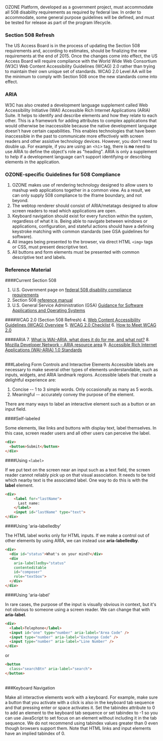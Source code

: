 
OZONE Platform, developed as a government project, must accommodate all 508 disability requirements as required by federal law. In order to accommodate, some general purpose guidelines will be defined, and must be tested for release as part of the program lifecycle.

### Section 508 Refresh

The US Access Board is in the process of updating the Section 508 requirements and, according to estimates, should be finalizing the new requirements at the end of 2015. Once the changes come into effect, the US Access Board will require compliance with the World Wide Web Consortium (W3C) Web Content Accessibility Guidelines (WCAG) 2.0 rather than trying to maintain their own unique set of standards. WCAG 2.0 Level AA will be the minimum to comply with Section 508 once the new standards come into effect.

### ARIA

W3C has also created a development language supplement called Web Accessibility Initiative (WAI) Accessible Rich Internet Applications (ARIA) Suite. It helps to identify and describe elements and how they relate to each other. This is a framework for adding attributes to complex applications that would otherwise be inaccessible because the native development language doesn't have certain capabilities. This enables technologies that have been inaccessible in the past to communicate more effectively with screen readers and other assistive technology devices. However, you don't need to double up. For example, if you are using an <`h1`> tag, there is **no** need to use ARIA to define the object's role as "heading". ARIA is only a supplement to help if a development language can't support identifying or describing elements in the application.

### OZONE-specific Guidelines for 508 Compliance
1. OZONE makes use of rendering technology designed to allow users to mashup web applications together in a common view. As a result, we can only supply 508 compliance to the iframe boundary, and not beyond.
2. The webtop renderer should consist of ARIA/metatags designed to allow screen readers to read which applications are open.
3. Keyboard navigation should exist for every function within the system, regardless of what it is. Being able to navigate between windows or applications, configuration, and stateful actions should have a defining keystroke matching with common standards (see GSA guidelines for software).
4. All images being presented to the browser, via direct HTML ```<img>``` tags or CSS, must present descriptive text.
5. All buttons and form elements must be presented with common descriptive text and labels.

### Reference Material
####Current Section 508
1. U.S. Government page on [federal 508 disability compliance requirements](https://www.section508.gov/)
2. Section 508 [reference manual](https://www.section508.gov/archive-section508-reference)
3. U.S. General Service Administration (GSA) [Guidance for Software Applications and Operating Systems](http://www.gsa.gov/graphics/staffoffices/508softwareandos.doc)

####WCAG 2.0 (Section 508 Refresh)
4. [Web Content Accessibility Guidelines (WCAG) Overview](http://www.w3.org/WAI/intro/wcag "Web Content Accessibility Guidelines Overview")
5. [WCAG 2.0 Checklist](http://www.w3.org/TR/2006/WD-WCAG20-20060427/appendixB.html "WCAG 2.0 Checklist")
6. [How to Meet WCAG 2.0](http://www.w3.org/WAI/WCAG20/quickref/ "How to Meet WCAG 2.0")

####ARIA
7. [What is WAI-ARIA, what does it do for me, and what not?](http://www.marcozehe.de/2014/03/27/what-is-wai-aria-what-does-it-do-for-me-and-what-not/ "What is WAI-ARIA, what does it do for me, and what not?")
8. [Mozilla Developer Network – ARIA resource area](https://developer.mozilla.org/en-US/docs/Web/Accessibility/ARIA "Mozilla Developer Network – ARIA resource area")
9. [Accessible Rich Internet Applications (WAI-ARIA) 1.0 Standards](http://www.w3.org/WAI/PF/aria/ "	Accessible Rich Internet Applications 1.0")

<br>
###Labeling Form Controls and Interactive Elements
Accessible labels are necessary to make several other types of elements understandable, such as inputs, widgets, and ARIA landmark regions. Accessible labels that create a delightful experience are:

1. Concise -- 1 to 3 simple words. Only occasionally as many as 5 words.
2. Meaningful -- accurately convey the purpose of the element.

There are many ways to label an interactive element such as a button or an input field.

####Self-labeled

Some elements, like links and buttons with display text, label themselves. In this case, screen reader users and all other users can perceive the label.
```HTML
<div>
  <button>Submit</button>
</div>
```

####Using `<label>`

If we put text on the screen near an input such as a text field, the screen reader cannot reliably pick up on that visual association. It needs to be told which nearby text is the associated label. One way to do this is with the <strong>label</strong> element.
```HTML
<div>
    <label for="lastName">
      Last name:
    </label>
    <input id="lastName" type="text">
</div>
```

####Using 'aria-labelledby'

The HTML label works only for HTML inputs. If we make a control out of other elements by using ARIA, we can instead use <strong>aria-labelledby</strong>.
```HTML
<div>
  <div id="status">What's on your mind?</div>
  <div
    aria-labelledby="status"
    contenteditable
    id="composer"
    role="textbox">
  </div>
</div>
```
####Using 'aria-label'

In rare cases, the purpose of the input is visually obvious in context, but it's not obvious to someone using a screen reader. We can change that with <strong>aria-label</strong>.
```HTML
<div>
  <label>Telephone</label>
  <input id="one" type="number" aria-label="Area Code" />
  <input type="number" aria-label="Exchange Code" />
  <input type="number" aria-label="Line Number" />
</div>
```
or
```HTML
<button
  class="searchBtn" aria-label="search">
</button>
```
<br>
###Keyboard Navigation

Make all interactive elements work with a keyboard. For example, make sure a button that you activate with a click is also in the keyboard tab sequence and that pressing enter or space activates it. Set the tabindex attribute to 0 to add an element to the keyboard tab sequence or set tabindex to -1 so you can use JavaScript to set focus on an element without including it in the tab sequence. We do not recommend using tabindex values greater than 0 even though browsers support them. Note that HTML links and input elements have an implied tabindex of 0.